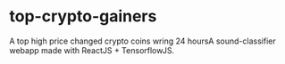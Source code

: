 # top-crypto-gainers
 A top high price changed crypto coins wring 24 hoursA sound-classifier webapp made with ReactJS + TensorflowJS.
